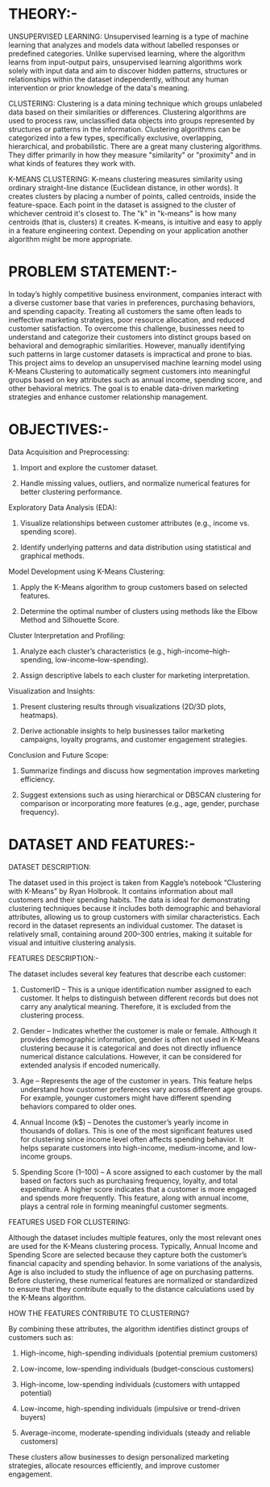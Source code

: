 # THEORY:-

UNSUPERVISED LEARNING: Unsupervised learning is a type of machine learning that analyzes and models data without labelled responses or predefined categories. Unlike supervised learning, where the algorithm learns from input-output pairs, unsupervised learning algorithms work solely with input data and aim to discover hidden patterns, structures or relationships within the dataset independently, without any human intervention or prior knowledge of the data's meaning.

CLUSTERING: Clustering is a data mining technique which groups unlabeled data based on their similarities or differences. Clustering algorithms are used to process raw, unclassified data objects into groups represented by structures or patterns in the information. Clustering algorithms can be categorized into a few types, specifically exclusive, overlapping, hierarchical, and probabilistic. There are a great many clustering algorithms. They differ primarily in how they measure "similarity" or "proximity" and in what kinds of features they work with. 

K-MEANS CLUSTERING: K-means clustering measures similarity using ordinary straight-line distance (Euclidean distance, in other words). It creates clusters by placing a number of points, called centroids, inside the feature-space. Each point in the dataset is assigned to the cluster of whichever centroid it's closest to. The "k" in "k-means" is how many centroids (that is, clusters) it creates. K-means, is intuitive and easy to apply in a feature engineering context. Depending on your application another algorithm might be more appropriate.


# PROBLEM STATEMENT:-

In today’s highly competitive business environment, companies interact with a diverse customer base that varies in preferences, purchasing behaviors, and spending capacity. Treating all customers the same often leads to ineffective marketing strategies, poor resource allocation, and reduced customer satisfaction.
To overcome this challenge, businesses need to understand and categorize their customers into distinct groups based on behavioral and demographic similarities. However, manually identifying such patterns in large customer datasets is impractical and prone to bias.
This project aims to develop an unsupervised machine learning model using K-Means Clustering to automatically segment customers into meaningful groups based on key attributes such as annual income, spending score, and other behavioral metrics. The goal is to enable data-driven marketing strategies and enhance customer relationship management.

# OBJECTIVES:-

Data Acquisition and Preprocessing:

1) Import and explore the customer dataset.
  
2) Handle missing values, outliers, and normalize numerical features for better clustering performance.

Exploratory Data Analysis (EDA):

1) Visualize relationships between customer attributes (e.g., income vs. spending score).
   
2) Identify underlying patterns and data distribution using statistical and graphical methods.

Model Development using K-Means Clustering:

1) Apply the K-Means algorithm to group customers based on selected features.

2) Determine the optimal number of clusters using methods like the Elbow Method and Silhouette Score.

Cluster Interpretation and Profiling:

1) Analyze each cluster’s characteristics (e.g., high-income–high-spending, low-income–low-spending).

2) Assign descriptive labels to each cluster for marketing interpretation.

Visualization and Insights:

1) Present clustering results through visualizations (2D/3D plots, heatmaps).

2)  Derive actionable insights to help businesses tailor marketing campaigns, loyalty programs, and customer engagement strategies.

Conclusion and Future Scope:

1) Summarize findings and discuss how segmentation improves marketing efficiency.

2) Suggest extensions such as using hierarchical or DBSCAN clustering for comparison or incorporating more features (e.g., age, gender, purchase frequency).


# DATASET AND FEATURES:-

DATASET DESCRIPTION:

The dataset used in this project is taken from Kaggle’s notebook “Clustering with K-Means” by Ryan Holbrook. It contains information about mall customers and their spending habits. The data is ideal for demonstrating clustering techniques because it includes both demographic and behavioral attributes, allowing us to group customers with similar characteristics.
Each record in the dataset represents an individual customer. The dataset is relatively small, containing around 200–300 entries, making it suitable for visual and intuitive clustering analysis.

FEATURES DESCRIPTION:-

The dataset includes several key features that describe each customer:

1) CustomerID – This is a unique identification number assigned to each customer. It helps to distinguish between different records but does not carry any analytical meaning. Therefore, it is excluded from the clustering process.

2) Gender – Indicates whether the customer is male or female. Although it provides demographic information, gender is often not used in K-Means clustering because it is categorical and does not directly influence numerical distance calculations. However, it can be considered for extended analysis if encoded numerically.

3) Age – Represents the age of the customer in years. This feature helps understand how customer preferences vary across different age groups. For example, younger customers might have different spending behaviors compared to older ones.

4) Annual Income (k$) – Denotes the customer’s yearly income in thousands of dollars. This is one of the most significant features used for clustering since income level often affects spending behavior. It helps separate customers into high-income, medium-income, and low-income groups.

5)  Spending Score (1–100) – A score assigned to each customer by the mall based on factors such as purchasing frequency, loyalty, and total expenditure. A higher score indicates that a customer is more engaged and spends more frequently. This feature, along with annual income, plays a central role in forming meaningful customer segments.

FEATURES USED FOR CLUSTERING:

Although the dataset includes multiple features, only the most relevant ones are used for the K-Means clustering process. Typically, Annual Income and Spending Score are selected because they capture both the customer’s financial capacity and spending behavior. In some variations of the analysis, Age is also included to study the influence of age on purchasing patterns.
Before clustering, these numerical features are normalized or standardized to ensure that they contribute equally to the distance calculations used by the K-Means algorithm.

HOW THE FEATURES CONTRIBUTE TO CLUSTERING?

By combining these attributes, the algorithm identifies distinct groups of customers such as:

1) High-income, high-spending individuals (potential premium customers)

2) Low-income, low-spending individuals (budget-conscious customers)

3) High-income, low-spending individuals (customers with untapped potential)

4) Low-income, high-spending individuals (impulsive or trend-driven buyers)

5) Average-income, moderate-spending individuals (steady and reliable customers)

These clusters allow businesses to design personalized marketing strategies, allocate resources efficiently, and improve customer engagement.
